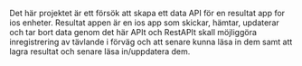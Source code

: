 Det här projektet är ett försök att skapa ett data API för en resultat app for ios enheter.
Resultat appen är en ios app som skickar, hämtar, updaterar och tar bort data genom det här APIt och RestAPIt skall
möjliggöra inregistrering av tävlande i förväg och att senare kunna läsa in dem samt att lagra resultat och senare 
läsa in/uppdatera dem.
